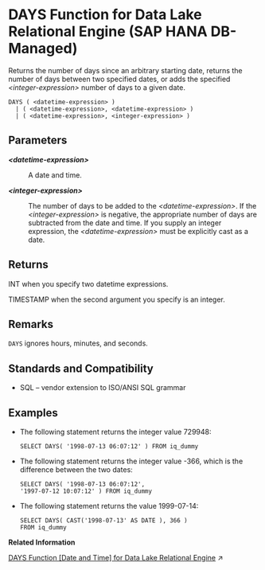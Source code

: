 <!-- loio80456cf5652446c4b1279d5fb21e21dd -->

# DAYS Function for Data Lake Relational Engine \(SAP HANA DB-Managed\)

Returns the number of days since an arbitrary starting date, returns the number of days between two specified dates, or adds the specified *<integer-expression\>* number of days to a given date.



```
DAYS ( <datetime-expression> )
  | ( <datetime-expression>, <datetime-expression> )
  | ( <datetime-expression>, <integer-expression> )
```



<a name="loio80456cf5652446c4b1279d5fb21e21dd__section_vqz_z1m_srb"/>

## Parameters


<dl>
<dt><b>

*<datetime-expression\>*

</b></dt>
<dd>

A date and time.



</dd><dt><b>

*<integer-expression\>*

</b></dt>
<dd>

The number of days to be added to the *<datetime-expression\>*. If the *<integer-expression\>* is negative, the appropriate number of days are subtracted from the date and time. If you supply an integer expression, the *<datetime-expression\>* must be explicitly cast as a date.



</dd>
</dl>



<a name="loio80456cf5652446c4b1279d5fb21e21dd__section_eqm_1bm_srb"/>

## Returns

INT when you specify two datetime expressions.

TIMESTAMP when the second argument you specify is an integer.



<a name="loio80456cf5652446c4b1279d5fb21e21dd__section_e1c_bbm_srb"/>

## Remarks

`DAYS` ignores hours, minutes, and seconds.



<a name="loio80456cf5652446c4b1279d5fb21e21dd__section_a1l_bbm_srb"/>

## Standards and Compatibility

-   SQL – vendor extension to ISO/ANSI SQL grammar



<a name="loio80456cf5652446c4b1279d5fb21e21dd__section_hcy_sl3_wrb"/>

## Examples

-   The following statement returns the integer value 729948:

    ```
    SELECT DAYS( '1998-07-13 06:07:12' ) FROM iq_dummy
    ```

-   The following statement returns the integer value -366, which is the difference between the two dates:

    ```
    SELECT DAYS( '1998-07-13 06:07:12',
    '1997-07-12 10:07:12' ) FROM iq_dummy
    ```

-   The following statement returns the value 1999-07-14:

    ```
    SELECT DAYS( CAST('1998-07-13' AS DATE ), 366 )
    FROM iq_dummy
    ```


**Related Information**  


[DAYS Function [Date and Time] for Data Lake Relational Engine](https://help.sap.com/viewer/19b3964099384f178ad08f2d348232a9/2023_1_QRC/en-US/a54a45b584f21015a4c2ab2c117fc738.html "Returns the number of days since an arbitrary starting date, returns the number of days between two specified dates, or adds the specified integer-expression number of days to a given date.") :arrow_upper_right:

